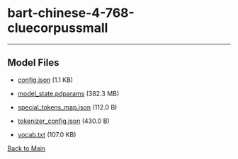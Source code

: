 
# bart-chinese-4-768-cluecorpussmall
---



## Model Files

- [config.json](https://paddlenlp.bj.bcebos.com/models/community/uer/bart-chinese-4-768-cluecorpussmall/config.json) (1.1 KB)

- [model_state.pdparams](https://paddlenlp.bj.bcebos.com/models/community/uer/bart-chinese-4-768-cluecorpussmall/model_state.pdparams) (382.3 MB)

- [special_tokens_map.json](https://paddlenlp.bj.bcebos.com/models/community/uer/bart-chinese-4-768-cluecorpussmall/special_tokens_map.json) (112.0 B)

- [tokenizer_config.json](https://paddlenlp.bj.bcebos.com/models/community/uer/bart-chinese-4-768-cluecorpussmall/tokenizer_config.json) (430.0 B)

- [vocab.txt](https://paddlenlp.bj.bcebos.com/models/community/uer/bart-chinese-4-768-cluecorpussmall/vocab.txt) (107.0 KB)


[Back to Main](../../)